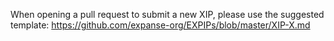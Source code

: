When opening a pull request to submit a new XIP, please use the suggested template: https://github.com/expanse-org/EXPIPs/blob/master/XIP-X.md
